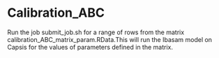 # Calibration_ABC

Run the job submit_job.sh for a range of rows from the matrix calibration_ABC_matrix_param.RData.This will run the Ibasam model on Capsis for the values of parameters defined in the matrix.